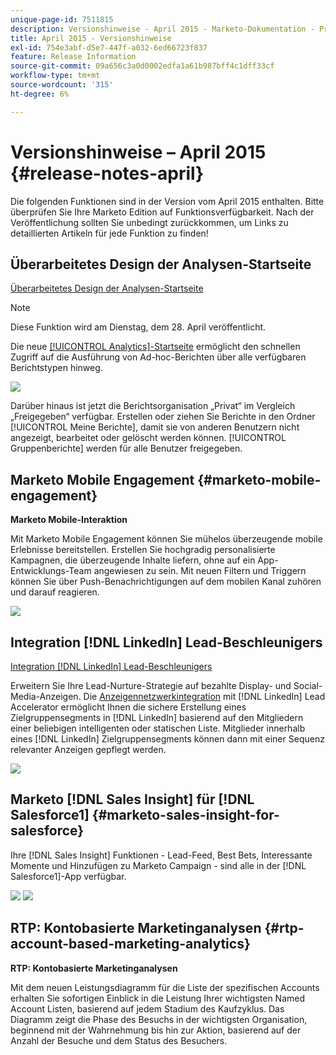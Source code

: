 ```yaml
---
unique-page-id: 7511815
description: Versionshinweise - April 2015 - Marketo-Dokumentation - Produktdokumentation
title: April 2015 - Versionshinweise
exl-id: 754e3abf-d5e7-447f-a032-6ed66723f837
feature: Release Information
source-git-commit: 09a656c3a0d0002edfa1a61b987bff4c1dff33cf
workflow-type: tm+mt
source-wordcount: '315'
ht-degree: 6%

---
```


# Versionshinweise – April 2015 {#release-notes-april}

Die folgenden Funktionen sind in der Version vom April 2015 enthalten. Bitte überprüfen Sie Ihre Marketo Edition auf Funktionsverfügbarkeit. Nach der Veröffentlichung sollten Sie unbedingt zurückkommen, um Links zu detaillierten Artikeln für jede Funktion zu finden!

## Überarbeitetes Design der Analysen-Startseite

[Überarbeitetes Design der Analysen-Startseite](/help/marketo/product-docs/reporting/basic-reporting/creating-reports/navigating-the-analytics-home-page.md)

>[!NOTE]
>
>Diese Funktion wird am Dienstag, dem 28. April veröffentlicht.

Die neue [[!UICONTROL Analytics]-Startseite](/help/marketo/product-docs/reporting/basic-reporting/creating-reports/navigating-the-analytics-home-page.md) ermöglicht den schnellen Zugriff auf die Ausführung von Ad-hoc-Berichten über alle verfügbaren Berichtstypen hinweg.

![](assets/image2015-4-20-11-3a18-3a8.png)

Darüber hinaus ist jetzt die Berichtsorganisation „Privat“ im Vergleich „Freigegeben“ verfügbar. Erstellen oder ziehen Sie Berichte in den Ordner [!UICONTROL Meine Berichte], damit sie von anderen Benutzern nicht angezeigt, bearbeitet oder gelöscht werden können. [!UICONTROL Gruppenberichte] werden für alle Benutzer freigegeben.

## Marketo Mobile Engagement {#marketo-mobile-engagement}

**Marketo Mobile-Interaktion**

Mit Marketo Mobile Engagement können Sie mühelos überzeugende mobile Erlebnisse bereitstellen. Erstellen Sie hochgradig personalisierte Kampagnen, die überzeugende Inhalte liefern, ohne auf ein App-Entwicklungs-Team angewiesen zu sein. Mit neuen Filtern und Triggern können Sie über Push-Benachrichtigungen auf dem mobilen Kanal zuhören und darauf reagieren.

![](assets/image2015-4-20-11-3a16-3a55.png)

## Integration [!DNL LinkedIn] Lead-Beschleunigers

[Integration [!DNL LinkedIn] Lead-Beschleunigers](/help/marketo/product-docs/demand-generation/social/social-functions/use-a-marketo-list-or-smart-list-as-a-linkedin-audience-segment.md)

Erweitern Sie Ihre Lead-Nurture-Strategie auf bezahlte Display- und Social-Media-Anzeigen. Die [Anzeigennetzwerkintegration](/help/marketo/product-docs/demand-generation/ad-network-integrations/add-linkedin-matched-audiences-as-a-launchpoint-service.md) mit [!DNL LinkedIn] Lead Accelerator ermöglicht Ihnen die sichere Erstellung eines Zielgruppensegments in [!DNL LinkedIn] basierend auf den Mitgliedern einer beliebigen intelligenten oder statischen Liste. Mitglieder innerhalb eines [!DNL LinkedIn] Zielgruppensegments können dann mit einer Sequenz relevanter Anzeigen gepflegt werden.

![](assets/image2015-4-20-11-3a3-3a27.png)

## Marketo [!DNL Sales Insight] für [!DNL Salesforce1] {#marketo-sales-insight-for-salesforce}

Ihre [!DNL Sales Insight] Funktionen - Lead-Feed, Best Bets, Interessante Momente und Hinzufügen zu Marketo Campaign - sind alle in der [!DNL Salesforce1]-App verfügbar.

![](assets/image2015-4-20-11-3a11-3a37.png) ![](assets/image2015-4-20-11-3a15-3a16.png)

## RTP: Kontobasierte Marketinganalysen {#rtp-account-based-marketing-analytics}

**RTP: Kontobasierte Marketinganalysen**

Mit dem neuen Leistungsdiagramm für die Liste der spezifischen Accounts erhalten Sie sofortigen Einblick in die Leistung Ihrer wichtigsten Named Account Listen, basierend auf jedem Stadium des Kaufzyklus. Das Diagramm zeigt die Phase des Besuchs in der wichtigsten Organisation, beginnend mit der Wahrnehmung bis hin zur Aktion, basierend auf der Anzahl der Besuche und dem Status des Besuchers.

